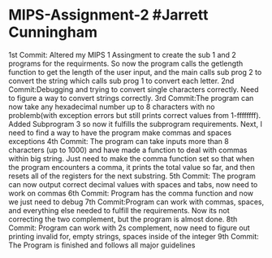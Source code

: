 # MIPS-Assignment-2 #Jarrett Cunningham
1st Commit: Altered my MIPS 1 Assingment to create the sub 1 and 2 programs for the requirments. So now the program calls the getlength function to get the length of the user input, and the main calls sub prog 2 to convert the string which calls sub prog 1 to convert each letter.
2nd Commit:Debugging and trying to convert single characters correctly. Need to figure a way to convert strings correctly.
3rd Commit:The program can now take any hexadecimal number up to 8 characters with no problemb(with exception errors but still prints correct values from 1-ffffffff). Added Subprogram 3 so now it fulfills the subprogram requirements. Next, I need to find a way to have the program make commas and spaces exceptions
4th Commit: The program can take inputs more than 8 characters (up to 1000) and have made a function to deal with commas within big string. Just need to make the comma function set so that when the program encounters a comma, it prints the total value so far, and then resets all of the registers for the next substring. 
5th Commit: The program can now output correct decimal values with spaces and tabs, now need to work on commas
6th Commit: Program has the comma function and now we just need to debug
7th Commit:Program can work with commas, spaces, and everything else needed to fulfill the requirements. Now its not correcting the two complement, but the program is almost done.
8th Commit: Program can work with 2s complement, now need to figure out printing invalid for, empty strings, spaces inside of the integer
9th Commit: The Program is finished and follows all major guidelines
